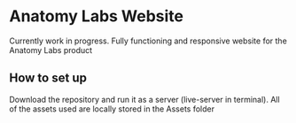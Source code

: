 # Anatomy Labs Website

Currently work in progress. Fully functioning and responsive website for the Anatomy Labs product



## How to set up

Download the repository and run it as a server (live-server in terminal). All of the assets used are locally stored in the Assets folder
